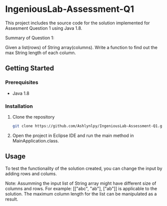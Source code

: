 # IngeniousLab-Assessment-Q1

This project includes the source code for the solution implemented for Assesment Question 1 using Java 1.8. 

Summary of Question 1:

Given a list(rows) of String array(columns). Write a function to find out the max String length of each column.


<!-- GETTING STARTED -->
## Getting Started

### Prerequisites

- Java 1.8

### Installation

1. Clone the repository
   ```sh
   git clone https://github.com/Ashlynlpy/IngeniousLab-Assessment-Q1.git
2. Open the project in Eclipse IDE and run the main method in MainApplication.class. 


<!-- USAGE EXAMPLES -->
## Usage

To test the functionality of the solution created, you can change the input by adding rows and colums. 

Note: Assumming the input list of String array might have different size of columns and rows. For example: [["abc", "ab"], ["ab"]] is applicable to the solution. The maximum column length for the list can be manipulated as a result.
